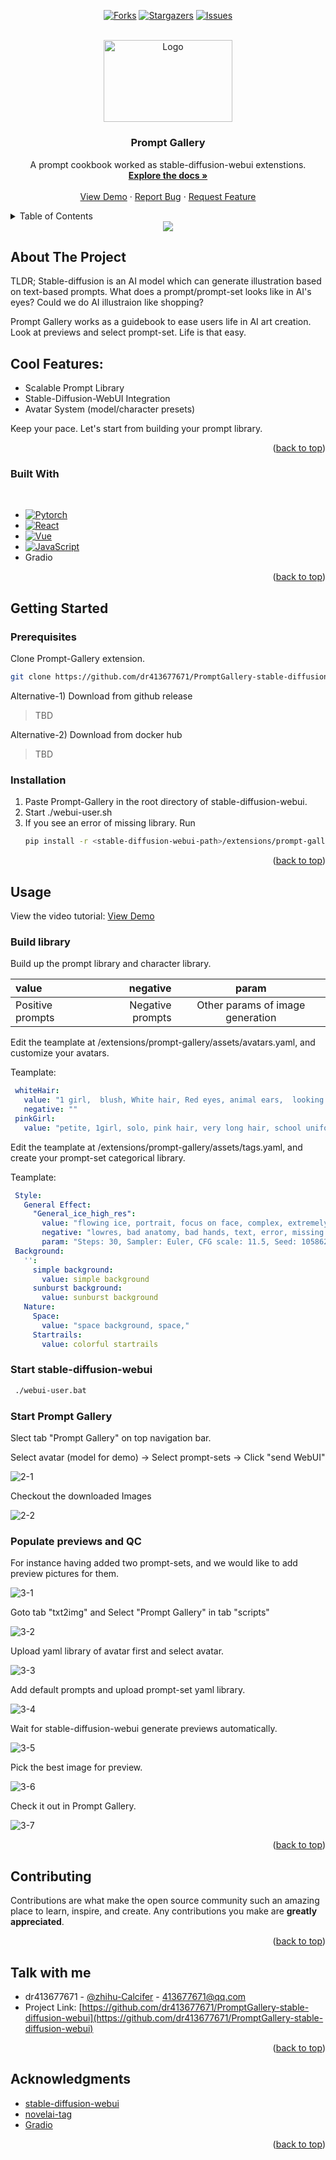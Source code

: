 
<a name="readme-top"></a>

<div align="center">

<!-- [![Contributors][contributors-shield]][contributors-url] -->
[![Forks][forks-shield]][forks-url]
[![Stargazers][stars-shield]][stars-url]
[![Issues][issues-shield]][issues-url]

</div>
<!-- [![MIT License][license-shield]][license-url]
[![LinkedIn][linkedin-shield]][linkedin-url] -->



<!-- PROJECT LOGO -->
<br />
<div align="center">
  <a href="https://github.com/dr413677671/PromptGallery-stable-diffusion-webui">
    <img src="images/logo.png" alt="Logo" width="206.25" height="131.25">
  </a>

  <h3 align="center">Prompt Gallery</h3>
  <p align="center">
    A prompt cookbook worked as stable-diffusion-webui extenstions.
    <br />
    <a href="https://github.com/dr413677671/PromptGallery-stable-diffusion-webui/README.md"><strong>Explore the docs »</strong></a>
    <br />
    <br />
    <a href="https://www.youtube.com/watch?v=9U6-moIJUkk">View Demo</a>
    ·
    <a href="https://github.com/dr413677671/PromptGallery-stable-diffusion-webui/issues">Report Bug</a>
    ·
    <a href="https://github.com/dr413677671/PromptGallery-stable-diffusion-webui/issues">Request Feature</a>
  </p>
</div>



<!-- TABLE OF CONTENTS -->
<details>
  <summary>Table of Contents</summary>
  <ol>
    <li>
      <a href="#about-the-project">About The Project</a>
      <ul>
        <li><a href="#built-with">Built With</a></li>
      </ul>
    </li>
    <li>
      <a href="#getting-started">Getting Started</a>
      <ul>
        <li><a href="#prerequisites">Prerequisites</a></li>
        <li><a href="#installation">Installation</a></li>
      </ul>
    </li>
    <li>
      <a href="#usage">Usage</a>
      <ul>
        <li><a href="#build-library">Build Library</a></li>
        <li><a href="#start-stable-diffusion-webui">Start stable-diffusion-webui</a></li>
        <li><a href="#build-library">Build Library</a></li>
        <li><a href="#start-prompt-gallery">Start Prompt Gallery</a></li>
        <li><a href="#populate-previews-and-qc">Populate previews </a></li>
        <li><a href="#populate-previews-and-qc">Quality Contorl</a></li>
      </ul>
    </li>
    <li><a href="#contributing">Contributing</a></li>
    <li><a href="#contact">Contact</a></li>
    <li><a href="#acknowledgments">Acknowledgments</a></li>
  </ol>
</details>



<!-- ABOUT THE PROJECT -->

<div align=center>
<img src='./images/front.JPG'>
</div>

## About The Project

TLDR; Stable-diffusion is an AI model which can generate illustration based on text-based prompts. What does a prompt/prompt-set looks like in AI's eyes? Could we do AI illustraion like shopping?

Prompt Gallery works as a guidebook to ease users life in AI art creation. Look at previews and select prompt-set. Life is that easy.

## Cool Features:
* Scalable Prompt Library
* Stable-Diffusion-WebUI Integration
* Avatar System (model/character presets)

Keep your pace. Let's start from building your prompt library.

<p align="right">(<a href="#readme-top">back to top</a>)</p>



### Built With
<br>

* [![Pytorch][Pytorch]][Pytorch-url]
* [![React][fastapi-img]][fastapi-url]
* [![Vue][Vue.js]][Vue-url]
* [![JavaScript][JSP]][JSP-url]
* Gradio

<p align="right">(<a href="#readme-top">back to top</a>)</p>

<!-- GETTING STARTED -->
## Getting Started


### Prerequisites

Clone Prompt-Gallery extension.

  ```sh
  git clone https://github.com/dr413677671/PromptGallery-stable-diffusion-webui.git
  ```

Alternative-1) Download from github release

> TBD

Alternative-2) Download from docker hub

> TBD

### Installation

1. Paste Prompt-Gallery in the root directory of stable-diffusion-webui.
2. Start ./webui-user.sh
3. If you see an error of missing library. Run 
   ```sh
   pip install -r <stable-diffusion-webui-path>/extensions/prompt-gallery/requirements.txt
   ```

<p align="right">(<a href="#readme-top">back to top</a>)</p>


## Usage

View the video tutorial:
<a href="https://www.youtube.com/watch?v=9U6-moIJUkk">View Demo</a>

### Build library

Build up the prompt library and character library.

| value | negative | param |
| :-----| ----: | :----: |
| Positive prompts | Negative prompts | Other params of image generation |

Edit the teamplate at <stable-diffusion-webui-path>/extensions/prompt-gallery/assets/avatars.yaml, and customize your avatars.

Teamplate: 
   ```yaml
    whiteHair: 
      value: "1 girl,  blush, White hair, Red eyes, animal ears,  looking at viewer, gothic lolita, dramatic angle, very beautiful, beautiful eyes, "
      negative: ""
    pinkGirl: 
      value: "petite, 1girl, solo, pink hair, very long hair, school uniform, happy,outdoors, flower field, excited"
   ```

Edit the teamplate at <stable-diffusion-webui-path>/extensions/prompt-gallery/assets/tags.yaml, and create your prompt-set categorical library.

Teamplate: 
   ```yaml
    Style:
      General Effect:
        "General_ice_high_res":
          value: "flowing ice, portrait, focus on face, complex, extremely detailed , elegant, CG, (an extremely delicate and beautiful girl), incredibly absurdres, best quality,concept art"
          negative: "lowres, bad anatomy, bad hands, text, error, missing fingers, extra digit, fewer digits, cropped, worst quality, low quality, "
          param: "Steps: 30, Sampler: Euler, CFG scale: 11.5, Seed: 1058629707, Size: 512x768, Variation seed: 1692844643, Variation seed strength: 0.27, Seed resize from: 1088x512"
    Background:
      '':
        simple background:
          value: simple background
        sunburst background:
          value: sunburst background
      Nature:
        Space:
          value: "space background, space,"
        Startrails:
          value: colorful startrails
   ```


### Start stable-diffusion-webui

   ```sh
    ./webui-user.bat
   ```

### Start Prompt Gallery

  Slect tab "Prompt Gallery" on top navigation bar.

  Select avatar (model for demo) -> Select prompt-sets -> Click "send WebUI"

  ![2-1](./images/2-1.JPG)

  Checkout the downloaded Images

  ![2-2](./images/2-2.JPG)

### Populate previews and QC

  For instance having added two prompt-sets, and we would like to add preview pictures for them.

  ![3-1](./images/3-1.JPG)

  Goto tab "txt2img" and Select "Prompt Gallery" in tab "scripts"

  ![3-2](./images/3-2.JPG)

  Upload yaml library of avatar first and select avatar.

  ![3-3](./images/3-3.JPG)

  Add default prompts and upload prompt-set yaml library.

  ![3-4](./images/3-4.JPG)

  Wait for stable-diffusion-webui generate previews automatically.

  ![3-5](./images/3-5.JPG)

  Pick the best image for preview.

  ![3-6](./images/3-6.JPG)

  Check it out in Prompt Gallery.

  ![3-7](./images/3-7.JPG)

<p align="right">(<a href="#readme-top">back to top</a>)</p>

<!-- CONTRIBUTING -->
## Contributing

Contributions are what make the open source community such an amazing place to learn, inspire, and create. Any contributions you make are **greatly appreciated**.


<p align="right">(<a href="#readme-top">back to top</a>)</p>


<!-- CONTACT -->
## Talk with me

* dr413677671 - [@zhihu-Calcifer](https://www.zhihu.com/people/kumonoue) - 413677671@qq.com
* Project Link: [https://github.com/dr413677671/PromptGallery-stable-diffusion-webui](https://github.com/dr413677671/PromptGallery-stable-diffusion-webui)

<p align="right">(<a href="#readme-top">back to top</a>)</p>

<!-- ACKNOWLEDGMENTS -->
## Acknowledgments
* [stable-diffusion-webui](https://github.com/AUTOMATIC1111/stable-diffusion-webui)
* [novelai-tag](https://github.com/blacktunes/novelai-tag)
* [Gradio](https://github.com/gradio-app/gradio)

<p align="right">(<a href="#readme-top">back to top</a>)</p>



<!-- MARKDOWN LINKS & IMAGES -->
<!-- https://www.markdownguide.org/basic-syntax/#reference-style-links -->
[contributors-shield]: https://img.shields.io/github/contributors/dr413677671/PromptGallery-stable-diffusion-webui.svg?style=for-the-badge
[contributors-url]: https://github.com/dr413677671/PromptGallery-stable-diffusion-webui/graphs/contributors
[forks-shield]: https://img.shields.io/github/forks/dr413677671/PromptGallery-stable-diffusion-webui.svg?style=for-the-badge
[forks-url]: https://github.com/dr413677671/PromptGallery-stable-diffusion-webui/network/members
[stars-shield]: https://img.shields.io/github/stars/dr413677671/PromptGallery-stable-diffusion-webui.svg?style=for-the-badge
[stars-url]: https://github.com/dr413677671/PromptGallery-stable-diffusion-webui/stargazers
[issues-shield]: https://img.shields.io/github/issues/dr413677671/PromptGallery-stable-diffusion-webui.svg?style=for-the-badge
[issues-url]: https://github.com/dr413677671/PromptGallery-stable-diffusion-webui/issues

[product-screenshot]: images/screenshot.png
[Vue.js]: https://img.shields.io/badge/Vue.js-35495E?style=for-the-badge&logo=vuedotjs&logoColor=4FC08D
[Vue-url]: https://vuejs.org/
[JSP]: https://img.shields.io/badge/JavaScript-323330?style=for-the-badge&logo=javascript&logoColor=F7DF1E
[JSP-url]: https://github.com/TheAlgorithms/JavaScript
[python-img]: https://img.shields.io/badge/Python-FFD43B?style=for-the-badge&logo=python&logoColor=blue
[python-url]: https://www.python.org/
[fastapi-img]: https://img.shields.io/badge/fastapi-109989?style=for-the-badge&logo=FASTAPI&logoColor=white
[fastapi-url]: https://fastapi.tiangolo.com/
[Pytorch]: https://img.shields.io/badge/PyTorch-EE4C2C?style=for-the-badge&logo=PyTorch&logoColor=white
[Pytorch-url]: https://github.com/pytorch/pytorch